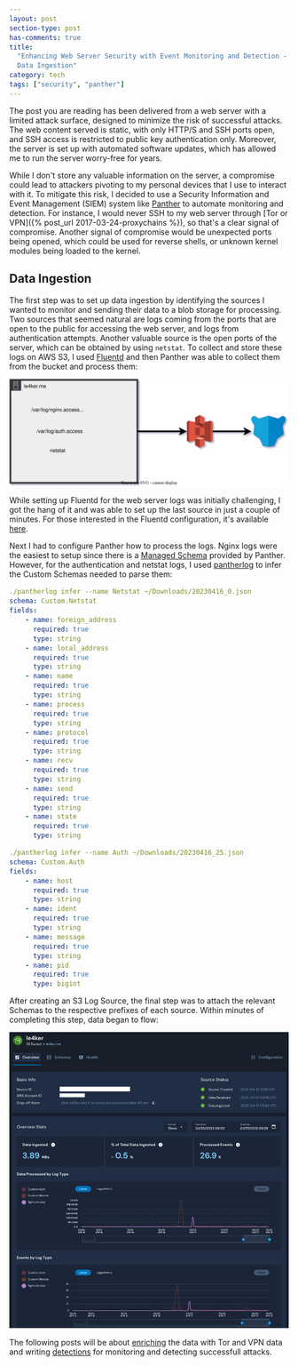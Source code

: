 ```yaml
---
layout: post
section-type: post
has-comments: true
title:
  "Enhancing Web Server Security with Event Monitoring and Detection - Part 1:
  Data Ingestion"
category: tech
tags: ["security", "panther"]
---
```


The post you are reading has been delivered from a web server with a limited
attack surface, designed to minimize the risk of successful attacks. The web
content served is static, with only HTTP/S and SSH ports open, and SSH access is
restricted to public key authentication only. Moreover, the server is set up
with automated software updates, which has allowed me to run the server
worry-free for years.

While I don't store any valuable information on the server, a compromise could
lead to attackers pivoting to my personal devices that I use to interact with
it. To mitigate this risk, I decided to use a Security Information and Event
Management (SIEM) system like [Panther](https://panther.com/) to automate
monitoring and detection. For instance, I would never SSH to my web server
through [Tor or VPN]({% post_url 2017-03-24-proxychains %}), so that's a clear
signal of compromise. Another signal of compromise would be unexpected ports
being opened, which could be used for reverse shells, or unknown kernel modules
being loaded to the kernel.

## Data Ingestion

The first step was to set up data ingestion by identifying the sources I wanted
to monitor and sending their data to a blob storage for processing. Two sources
that seemed natural are logs coming from the ports that are open to the public
for accessing the web server, and logs from authentication attempts. Another
valuable source is the open ports of the server, which can be obtained by using
`netstat`. To collect and store these logs on AWS S3, I used
[Fluentd](https://www.fluentd.org/) and then Panther was able to collect them
from the bucket and process them:

![setup](/img/posts/panther/setup.svg)

While setting up Fluentd for the web server logs was initially challenging, I
got the hang of it and was able to set up the last source in just a couple of
minutes. For those interested in the Fluentd configuration, it's available
[here](https://github.com/le4ker/fluentd.conf).

Next I had to configure Panther how to process the logs. Nginx logs were the
easiest to setup since there is a
[Managed Schema](https://docs.panther.com/data-onboarding/supported-logs/nginx)
provided by Panther. However, for the authentication and netstat logs, I used
[pantherlog](https://docs.panther.com/panther-developer-workflows/pantherlog#generating-a-schema-from-json-samples)
to infer the Custom Schemas needed to parse them:

```yaml
./pantherlog infer --name Netstat ~/Downloads/20230416_0.json
schema: Custom.Netstat
fields:
    - name: foreign_address
      required: true
      type: string
    - name: local_address
      required: true
      type: string
    - name: name
      required: true
      type: string
    - name: process
      required: true
      type: string
    - name: protocol
      required: true
      type: string
    - name: recv
      required: true
      type: string
    - name: send
      required: true
      type: string
    - name: state
      required: true
      type: string
```

```yaml
./pantherlog infer --name Auth ~/Downloads/20230416_25.json
schema: Custom.Auth
fields:
    - name: host
      required: true
      type: string
    - name: ident
      required: true
      type: string
    - name: message
      required: true
      type: string
    - name: pid
      required: true
      type: bigint
```

After creating an S3 Log Source, the final step was to attach the relevant
Schemas to the respective prefixes of each source. Within minutes of completing
this step, data began to flow:

![log-source](/img/posts/panther/log-source.png)

The following posts will be about
[enriching](https://docs.panther.com/enrichment) the data with Tor and VPN data
and writing [detections](https://docs.panther.com/detections) for monitoring and
detecting successfull attacks.
